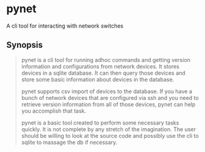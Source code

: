 # pynet #
A cli tool for interacting with network switches

## Synopsis ##

> pynet is a cli tool for running adhoc commands and getting version information and configurations
> from network devices. It stores devices in a sqlite database. It can then query those devices and
> store some basic information about devices in the database.
>
> pynet supports csv import of devices to the database. If you have a bunch of network devices that
> are configured via ssh and you need to retrieve version information from all of those devices, pynet
> can help you accomplish that task.
>
> pynet is a basic tool created to perform some necessary tasks quickly. It is not complete by any
> stretch of the imagination. The user should be willing to look at the source code and possibly
> use the cli to sqlite to massage the db if necessary.

